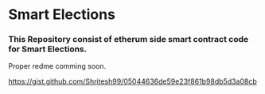 # Smart Elections

### This Repository consist of etherum side smart contract code for Smart Elections.
Proper redme comming soon. 

https://gist.github.com/Shritesh99/05044636de59e23f861b98db5d3a08cb
